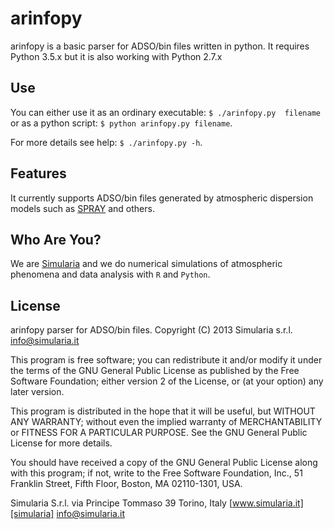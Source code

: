 arinfopy
========


arinfopy is a basic parser for ADSO/bin files written in python. It requires Python 3.5.x but it is also working with Python 2.7.x

Use
---

You can either use it as an ordinary executable: `$ ./arinfopy.py  filename` or as a python script: `$ python arinfopy.py filename`.

For more details see help: `$ ./arinfopy.py -h`.

Features
--------

It currently supports ADSO/bin files generated by atmospheric dispersion models such as [SPRAY][spray] and others.


Who Are You?
------------

We are [Simularia][simularia] and we do numerical simulations of atmospheric phenomena and data analysis with `R` and `Python`.

License
-------

arinfopy parser for ADSO/bin files.
Copyright (C) 2013  Simularia s.r.l. info@simularia.it

This program is free software; you can redistribute it and/or
modify it under the terms of the GNU General Public License
as published by the Free Software Foundation; either version 2
of the License, or (at your option) any later version.

This program is distributed in the hope that it will be useful,
but WITHOUT ANY WARRANTY; without even the implied warranty of
MERCHANTABILITY or FITNESS FOR A PARTICULAR PURPOSE.  See the
GNU General Public License for more details.

You should have received a copy of the GNU General Public License
along with this program; if not, write to the Free Software
Foundation, Inc., 51 Franklin Street, Fifth Floor, Boston, MA  02110-1301, USA.


Simularia S.r.l.
via Principe Tommaso 39
Torino, Italy
[www.simularia.it][simularia]
<info@simularia.it>


[spray]:http://www.aria-net.it/
[simularia]:http://www.simularia.it
